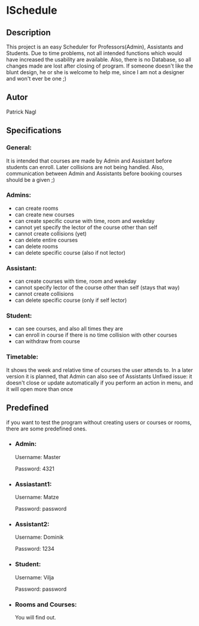 # ISchedule

## Description

This project is an easy Scheduler for Professors(Admin), Assistants and Students. 
Due to time problems, not all intended functions which would have increased the usability are available.
Also, there is no Database, so all changes made are lost after closing of program.
If someone doesn't like the blunt design, he or she is welcome to help me, since I am not a designer and won't ever be one ;)

## Autor
Patrick Nagl

## Specifications

### General:
It is intended that courses are made by Admin and Assistant before students can enroll. Later collisions are not being handled.
Also, communication between Admin and Assistants before booking courses should be a given ;)


### Admins:

+ can create rooms
+ can create new courses
+ can create specific course with time, room and weekday
+ cannot yet specify the lector of the course other than self
+ cannot create collisions (yet)
+ can delete entire courses
+ can delete rooms
+ can delete specific course (also if not lector)


### Assistant:

+ can create courses with time, room and weekday
+ cannot specify lector of the course other than self (stays that way)
+ cannot create collisions
+ can delete specific course (only if self lector)


### Student:

+ can see courses, and also all times they are
+ can enroll in course if there is no time collision with other courses
+ can withdraw from course

### Timetable:
It shows the week and relative time of courses the user attends to.
In a later version it is planned, that Admin can also see of Assistants
Unfixed issue: it doesn't close or update automatically if you perform an action in menu,
and it will open more than once

## Predefined
if you want to test the program without creating users or courses or rooms, there are some predefined ones.

+ ### Admin: 
    Username: Master

    Password: 4321
+ ### Assiastant1: 
    Username: Matze

    Password: password
+ ### Assistant2:
    Username: Dominik

    Password: 1234
+ ### Student: 
    Username: Vilja

    Password: password

+ ### Rooms and Courses:
    You will find out.




